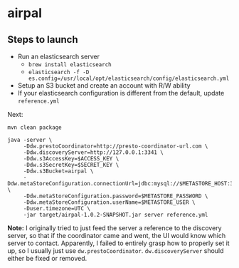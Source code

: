 # airpal

## Steps to launch

* Run an elasticsearch server
  * `brew install elasticsearch`
  * `elasticsearch -f -D es.config=/usr/local/opt/elasticsearch/config/elasticsearch.yml`
* Setup an S3 bucket and create an account with R/W ability
* If your elasticsearch configuration is different from the default, update `reference.yml`

Next:

```
mvn clean package

java -server \
     -Ddw.prestoCoordinator=http://presto-coordinator-url.com \
     -Ddw.discoveryServer=http://127.0.0.1:3341 \
     -Ddw.s3AccessKey=$ACCESS_KEY \
     -Ddw.s3SecretKey=$SECRET_KEY \
     -Ddw.s3Bucket=airpal \
     -Ddw.metaStoreConfiguration.connectionUrl=jdbc:mysql://$METASTORE_HOST:3306/metastore \
     -Ddw.metaStoreConfiguration.password=$METASTORE_PASSWORD \
     -Ddw.metaStoreConfiguration.userName=$METASTORE_USER \
     -Duser.timezone=UTC \
     -jar target/airpal-1.0.2-SNAPSHOT.jar server reference.yml 
```

**Note:** I originally tried to just feed the server a reference to the discovery server, so that if the coordinator came and went, the UI would know which server to contact. Apparently, I failed to entirely grasp how to properly set it up, so I usually just use `dw.prestoCoordinator`. `dw.discoveryServer` should either be fixed or removed.
